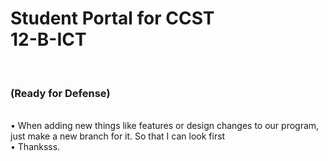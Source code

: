 <h1>Student Portal for CCST<br>12-B-ICT</h1>
<br><h3>(Ready for Defense)</h3>
<br>• When adding new things like features or design changes to our program, just make a new branch for it. So that I can look first
<br>• Thanksss.
